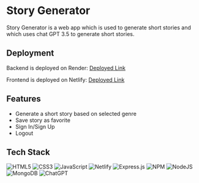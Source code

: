 
# Story Generator

Story Generator is a web app which is used to generate short stories and which uses chat GPT 3.5 to generate short stories.


## Deployment

Backend is deployed on Render:  [Deployed Link](https://storygenerator.onrender.com/)

Frontend is deployed on Netlify: [Deployed Link](https://dazzling-queijadas-181281.netlify.app/)
## Features

- Generate a short story based on selected genre
- Save story as favorite
- Sign In/Sign Up
- Logout

## Tech Stack
![HTML5](https://img.shields.io/badge/html5-%23E34F26.svg?style=for-the-badge&logo=html5&logoColor=white) 
![CSS3](https://img.shields.io/badge/css3-%231572B6.svg?style=for-the-badge&logo=css3&logoColor=white) 
![JavaScript](https://img.shields.io/badge/javascript-%23323330.svg?style=for-the-badge&logo=javascript&logoColor=%23F7DF1E) ![Netlify](https://img.shields.io/badge/netlify-%23000000.svg?style=for-the-badge&logo=netlify&logoColor=#00C7B7)
![Express.js](https://img.shields.io/badge/express.js-%23404d59.svg?style=for-the-badge&logo=express&logoColor=%2361DAFB)
![NPM](https://img.shields.io/badge/NPM-%23000000.svg?style=for-the-badge&logo=npm&logoColor=white) 
![NodeJS](https://img.shields.io/badge/node.js-6DA55F?style=for-the-badge&logo=node.js&logoColor=white)
![MongoDB](https://img.shields.io/badge/MongoDB-%234ea94b.svg?style=for-the-badge&logo=mongodb&logoColor=white) 
![ChatGPT](https://img.shields.io/badge/ChatGPT-%23008eff.svg?style=for-the-badge&logo=openai&logoColor=white)









